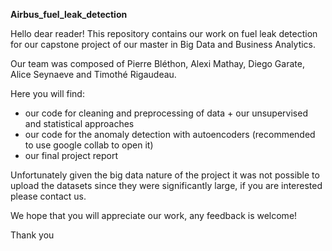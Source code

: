 **Airbus_fuel_leak_detection**

Hello dear reader! This repository contains our work on fuel leak detection for our capstone project of our master in Big Data and Business Analytics. 

Our team was composed of Pierre Bléthon, Alexi Mathay, Diego Garate, Alice Seynaeve and Timothé Rigaudeau.

Here you will find:
- our code for cleaning and preprocessing of data + our unsupervised and statistical approaches
- our code for the anomaly detection with autoencoders (recommended to use google collab to open it)
- our final project report

Unfortunately given the big data nature of the project it was not possible to upload the datasets since they were significantly large, if you are interested please contact us.

We hope that you will appreciate our work, any feedback is welcome!

Thank you
